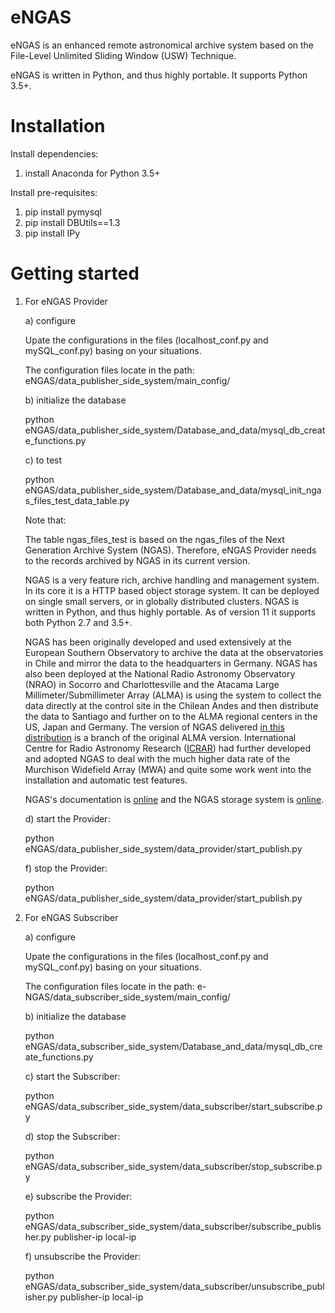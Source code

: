# eNGAS

eNGAS is an enhanced remote astronomical archive system based on the File-Level  Unlimited Sliding Window (USW) Technique.

eNGAS is written in Python, and thus highly portable. It supports Python 3.5+.

# Installation


Install dependencies:

1) install Anaconda for Python 3.5+

Install pre-requisites:

1) pip install pymysql
2) pip install DBUtils==1.3
3) pip install IPy

# Getting started

1. For eNGAS Provider

	a) configure
	
	Upate the configurations in the files (localhost_conf.py and mySQL_conf.py) basing on your situations. 
	
	The configuration files locate in the path: eNGAS/data_publisher_side_system/main_config/
	
	b) initialize the database
	
	python eNGAS/data_publisher_side_system/Database_and_data/mysql_db_create_functions.py
	
	c) to test
	
	python eNGAS/data_publisher_side_system/Database_and_data/mysql_init_ngas_files_test_data_table.py
	
	Note that:
	
	The table ngas_files_test is based on the ngas_files of the Next Generation Archive System (NGAS). Therefore, eNGAS Provider needs to the records archived by NGAS in its current version.
	
	NGAS is a very feature rich, archive handling and management system. In its core it is a HTTP based object storage system. It can be deployed on single small servers, or in globally distributed clusters. NGAS is written in Python, and thus highly portable. As of version 11 it supports both Python 2.7 and 3.5+. 
	
	NGAS has been originally developed and used extensively at the European Southern Observatory to archive the data at the observatories in Chile and mirror the data to the headquarters in Germany. NGAS has also been deployed at the National Radio
Astronomy Observatory (NRAO) in Socorro and Charlottesville and the Atacama Large Millimeter/Submillimeter Array (ALMA) is using the system to collect the data directly at the control site in the Chilean Andes and then distribute the data to Santiago and further on to the ALMA regional centers in the US, Japan and Germany. 
	The version of NGAS delivered [in this distribution](https://github.com/ICRAR/ngas) is a branch of the original ALMA version. International Centre for Radio Astronomy Research ([ICRAR](http://www.icrar.org)) had further developed and adopted NGAS to deal with the much higher data rate of the Murchison Widefield Array (MWA) and quite some work went into the installation and automatic test features.
	 
	 NGAS's documentation is [online](https://ngas.readthedocs.io/en/master/) and the NGAS storage system is [online](https://github.com/ICRAR/ngas).
	
	
	d) start the Provider:
	
	python eNGAS/data_publisher_side_system/data_provider/start_publish.py

	f) stop the Provider:
	
	python eNGAS/data_publisher_side_system/data_provider/start_publish.py
	
	
2. For eNGAS Subscriber

	a) configure
	
	Upate the configurations in the files (localhost_conf.py and mySQL_conf.py) basing on your situations. 
	
	The configuration files locate in the path: e-NGAS/data_subscriber_side_system/main_config/
	
	b) initialize the database
	
	python eNGAS/data_subscriber_side_system/Database_and_data/mysql_db_create_functions.py
	
	c) start the Subscriber:
	
	python eNGAS/data_subscriber_side_system/data_subscriber/start_subscribe.py
	
	d) stop the Subscriber:
	
	python eNGAS/data_subscriber_side_system/data_subscriber/stop_subscribe.py
	
	e) subscribe the Provider:
	
	python eNGAS/data_subscriber_side_system/data_subscriber/subscribe_publisher.py publisher-ip local-ip
	
	f) unsubscribe the Provider:
	
	python eNGAS/data_subscriber_side_system/data_subscriber/unsubscribe_publisher.py publisher-ip local-ip
	
	
